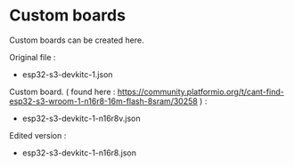 # Custom boards

Custom boards can be created here.

Original file :

- esp32-s3-devkitc-1.json

Custom board. ( found here : https://community.platformio.org/t/cant-find-esp32-s3-wroom-1-n16r8-16m-flash-8sram/30258 ) :

- esp32-s3-devkitc-1-n16r8v.json

Edited version :

- esp32-s3-devkitc-1-n16r8.json
